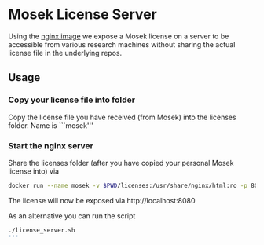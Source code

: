 # Mosek License Server

Using the [nginx image](https://hub.docker.com/_/nginx/) we expose a Mosek license
on a server to be accessible from various research machines without sharing the actual
license file in the underlying repos.

## Usage

### Copy your license file into folder 

Copy the license file you have received (from Mosek) into the licenses folder.
Name is ```mosek'''

### Start the nginx server

Share the licenses folder (after you have copied your personal Mosek license into)
via

```bash
docker run --name mosek -v $PWD/licenses:/usr/share/nginx/html:ro -p 8080:80 -d nginx
```

The license will now be exposed via http://localhost:8080

As an alternative you can run the script

```bash
./license_server.sh
'''
